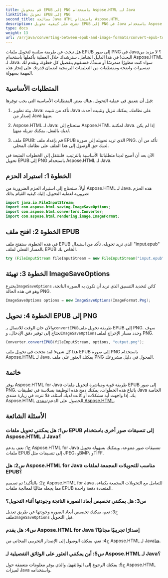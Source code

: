 ```yaml
---
title: قم بتحويل EPUB إلى PNG باستخدام Aspose.HTML لـ Java
linktitle: تحويل EPUB إلى PNG
second_title: معالجة Java HTML باستخدام Aspose.HTML
description: تعرف على كيفية تحويل EPUB إلى PNG في Java باستخدام Aspose.HTML لـ Java. دليل خطوة بخطوة للتحويل السلس.
type: docs
weight: 13
url: /ar/java/converting-between-epub-and-image-formats/convert-epub-to-png/
---
```

هل تبحث عن طريقة سلسة لتحويل ملفات EPUB إلى صور PNG في Java؟ لا مزيد من البحث! في هذا الدليل الشامل، سنرشدك خلال العملية بأكملها باستخدام Aspose.HTML لـ Java. سواء كنت مطورًا متمرسًا أو مبتدئًا، فسنقوم بتفصيل كل خطوة، ونقدم لك تفسيرات واضحة ومقتطفات من التعليمات البرمجية لضمان قدرتك على إنجاز هذه المهمة بسهولة.

## المتطلبات الأساسية

قبل أن نتعمق في عملية التحويل، هناك بعض المتطلبات الأساسية التي يجب توفرها:

1.  بيئة تطوير Java: تأكد من تثبيت Java على نظامك. يمكنك تنزيل وتثبيت أحدث إصدار من Java من[هنا](https://www.oracle.com/java/technologies/javase-downloads.html).

2. Aspose.HTML لـ Java: ستحتاج إلى Aspose.HTML لمكتبة Java. إذا لم يكن لديك بالفعل، يمكنك تنزيله من[هنا](https://releases.aspose.com/html/java/).

3. ملف EPUB: قم بإعداد ملف EPUB الذي تريد تحويله إلى صورة PNG. تأكد من أن لديك حق الوصول إلى هذا الملف على نظامك المحلي.

الآن بعد أن أصبح لدينا متطلباتنا الأساسية بالترتيب، فلننتقل إلى الخطوات المتبعة في تحويل EPUB إلى PNG باستخدام Aspose.HTML لـ Java.

## الخطوة 1: استيراد الحزم

أولاً، ستحتاج إلى استيراد الحزم الضرورية من Aspose.HTML لـ Java. هذه الحزم ضرورية لعملية التحويل. إليك كيفية القيام بذلك:

```java
import java.io.FileInputStream;
import com.aspose.html.saving.ImageSaveOptions;
import com.aspose.html.converters.Converter;
import com.aspose.html.rendering.image.ImageFormat;
```

## الخطوة 2: افتح ملف EPUB

في هذه الخطوة، ستفتح ملف EPUB الذي تريد تحويله. تأكد من استبدال "input.epub" بالمسار الفعلي لملف EPUB الخاص بك.

```java
try (FileInputStream fileInputStream = new FileInputStream("input.epub")) {
```

## الخطوة 3: تهيئة ImageSaveOptions

 يخترع`ImageSaveOptions` كائن لتحديد التنسيق الذي تريد أن تكون به الصورة الناتجة، وهو في هذه الحالة PNG.

```java
ImageSaveOptions options = new ImageSaveOptions(ImageFormat.Png);
```

## الخطوة 4: تحويل EPUB إلى PNG

 والآن حان الوقت للاتصال بـ`convertEPUB`طريقة تحويل ملف EPUB إلى PNG. سوف تحتاج إلى توفير دفق الإدخال، و`ImageSaveOptions`وحدد مسار الإخراج لملف PNG.

```java
Converter.convertEPUB(fileInputStream, options, "output.png");
```

هذا كل شيء! لقد نجحت في تحويل ملف EPUB إلى صورة PNG باستخدام Aspose.HTML لـ Java. يمكنك العثور على ملف PNG المحول في دليل مشروعك.

## خاتمة
 يوفر Aspose.HTML for Java طريقة قوية ومباشرة لتحويل ملفات EPUB إلى صور PNG. باتباع هذه الخطوات، يمكنك دمج هذه الوظيفة بسلاسة في تطبيقات Java الخاصة بك. إذا واجهت أية مشكلات أو كانت لديك أسئلة، فلا تتردد في زيارة منتدى Aspose.HTML للحصول على الدعم:[منتدى Aspose.HTML](https://forum.aspose.com/).

## الأسئلة الشائعة

### س1: هل يمكنني تحويل ملفات EPUB إلى تنسيقات صور أخرى باستخدام Aspose.HTML لـ Java؟

ج1: نعم، يدعم Aspose.HTML for Java تنسيقات صور متنوعة، ويمكنك بسهولة تحويل ملفات EPUB إلى تنسيقات مثل JPEG، وBMP، وTIFF.

### س2: هل Aspose.HTML for Java مناسب للتحويلات المجمعة لملفات EPUB؟
   
ج2: بالتأكيد! تم تصميم Aspose.HTML for Java للتعامل مع التحويلات المجمعة بكفاءة، مما يجعله مثاليًا لمعالجة ملفات EPUB المتعددة دفعة واحدة.

### س3: هل يمكنني تخصيص أبعاد الصورة الناتجة وجودتها أثناء التحويل؟

 ج3: نعم، يمكنك تخصيص أبعاد الصورة وجودتها عن طريق تعديل ملف`ImageSaveOptions` قبل التحويل. 

### س4: هل يقدم Aspose.HTML for Java إصدارًا تجريبيًا مجانيًا؟

 ج4: نعم، يمكنك الوصول إلى الإصدار التجريبي المجاني من Aspose.HTML لـ Java[هنا](https://releases.aspose.com/).

### س5: أين يمكنني العثور على الوثائق التفصيلية لـ Aspose.HTML لـ Java؟

 ج5: يمكنك الرجوع إلى الوثائق[هنا](https://reference.aspose.com/html/java/)، والذي يوفر معلومات متعمقة حول Aspose.HTML لميزات Java واستخدامه.